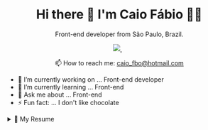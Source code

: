 

<h1 align='center'>
  Hi there 👋 I'm Caio Fábio 👨‍💻
</h1>

<p align='center'>
  Front-end developer from São Paulo, Brazil.
</p>



<p align='center'>
  
  <a href="https://www.linkedin.com/in/caio-fabio-duarte-ferreira/" target="_blank">
    <img src="https://img.shields.io/badge/linkedin-%230077B5.svg?&style=for-the-badge&logo=linkedin&logoColor=white" />
  </a>&nbsp;&nbsp;
</p>

<p align='center'>
  📫 How to reach me: <a href='mailto:caio_fbo@hotmail.com'>caio_fbo@hotmail.com</a>
</p>

- 🔭 I’m currently working on ... Front-end developer
- 🌱 I’m currently learning ... Front-end
- 💬 Ask me about ... Front-end
- ⚡ Fun fact: ... I don't like chocolate


<details>
  <summary>📃 My Resume</summary>


## Education

- 📖 **Universidade Anhembi Morumbi**\
📆 2019 – 2021\
📍 **Análise e Desenvolvimento de Sistemas** - São José dos Campos, Brazil


## Experience
  
  - 👨‍💻 **Front-end Developer**\
📆 April de 2021 - Moment 5 months \
📍 **Instruct Solução em Tecnologia** - Brazil


- 👨‍💻 **Front-end Developer**\
📆 Nov de 2020 - Jan de 2021 - 3 months \
📍 **UDS Tecnologia** - Maringá, Paraná - Brazil


- 👨‍💻 **Front-end Developer**\
📆 Dez de 2019 - Nov de 2020 - 1 year \
📍 **SoftWillians IT Solutions** - São José Dos Campos - SP, Brazil


- 👨‍💻 **Desenvolvedor Web**\
📆  Jul de 2019 - Dez de 2019 - 6 months \
📍 **CoyÔ** - São José Dos Campos - SP, Brazil


- 👨‍💻 **Designer Web**\
📆 Ago de 2018 - Jul de 2019 - 1 year \
📍 **ComuniQ agência de Propagandas** - São José Dos Campos - SP, Brazil



- 👨‍💻 **web Design**\
📆 Jan de 2018 - Jul de 2018 - 7 months \
📍 **Alliance - Investimentos e Negócios Imobiliários** - São José Dos Campos - SP, Brazil

</details>

